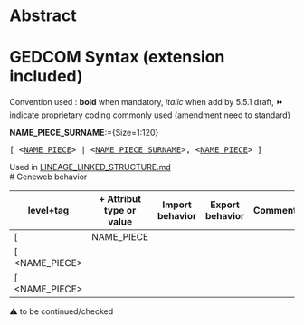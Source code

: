 ﻿# Abstract

# GEDCOM Syntax (extension included)
Convention used : **bold** when mandatory, _italic_ when add by 5.5.1 draft, &#x23E9; indicate proprietary coding commonly used (amendment need to standard)<br />

**NAME_PIECE_SURNAME**:={Size=1:120}
<pre>
[ &lt;<a href=Ged.NAME_PIECE.md>NAME_PIECE</a>&gt; | &lt;<a href=Ged.NAME_PIECE_SURNAME.md>NAME_PIECE_SURNAME</a>&gt;, &lt;<a href=Ged.NAME_PIECE.md>NAME_PIECE</a>&gt; ]
</pre>
Used in <a href=Ged.LINEAGE_LINKED_STRUCTURE>LINEAGE_LINKED_STRUCTURE.md</a><br /># Geneweb behavior

level+tag  | + Attribut type or value | Import behavior | Export behavior  | Comment 
---------- | ------------- | :---------------: | :-----------------:| -----------
[ | NAME_PIECE | | |
[ <NAME_PIECE> | | | | |
[ <NAME_PIECE> | | | | |

:warning: to be continued/checked

